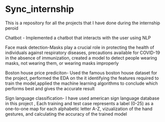 # Sync_internship
This is a repository for all the projects that I have done during the internship peroid


Chatbot - Implemented a chatbot that interacts with the user using NLP


Face mask detection-Masks play a crucial role in protecting the health of individuals against respiratory diseases, precautions available for COVID-19 in the absence of immunization,  created a model to detect people wearing masks, not wearing them, or wearing masks improperly


Boston house price prediciton- Used the famous boston house dataset for the project, performed the EDA on the it identifying the features required to train the model,applied the machine learning algorithms to conclude which performs best and gives the accurate result


Sign language classification- I have used american sign language database in this project , Each training and test case represents a label (0-25) as a one-to-one map for each alphabetic letter A-Z, vizualization of the hand gestures, and calculating the accuracy of the trained model
